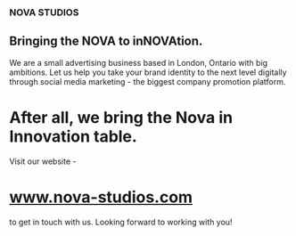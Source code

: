 ### NOVA STUDIOS
## Bringing the NOVA to inNOVAtion.
We are a small advertising business based in London, Ontario with big ambitions. Let us help you take your brand identity to the next level digitally through social media marketing - the  biggest company promotion platform.

# After all, we bring the Nova in Innovation table.

Visit our website -
# www.nova-studios.com
to get in touch with us. Looking forward to working with you!
